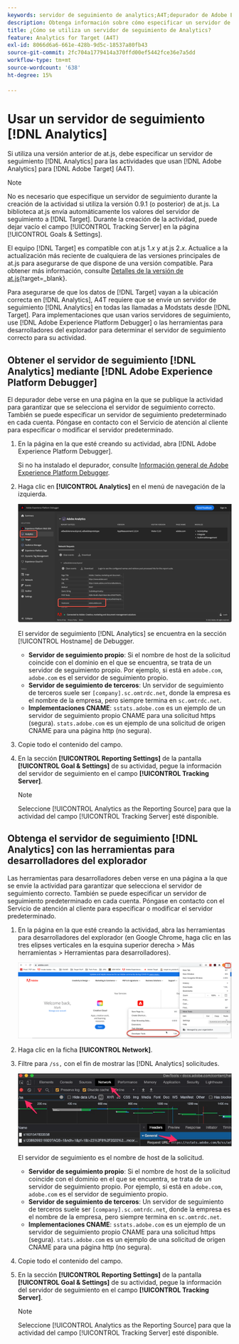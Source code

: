 ```yaml
---
keywords: servidor de seguimiento de analytics;A4T;depurador de Adobe Experience Cloud;depurador de Adobe Experience Platform;fuente de informes;herramientas para desarrolladores
description: Obtenga información sobre cómo especificar un servidor de seguimiento de Analytics para actividades que usan Analytics for [!DNL Target] (A4T) si usa una versión anterior de at.js.
title: ¿Cómo se utiliza un servidor de seguimiento de Analytics?
feature: Analytics for Target (A4T)
exl-id: 8066d6a6-661e-428b-9d5c-18537a80fb43
source-git-commit: 2fc704a1779414a370ffd00ef5442fce36e7a5dd
workflow-type: tm+mt
source-wordcount: '638'
ht-degree: 15%

---
```


# Usar un servidor de seguimiento [!DNL Analytics]

Si utiliza una versión anterior de at.js, debe especificar un servidor de seguimiento [!DNL Analytics] para las actividades que usan [!DNL Adobe Analytics] para [!DNL Adobe Target] (A4T).

>[!NOTE]
>
>No es necesario que especifique un servidor de seguimiento durante la creación de la actividad si utiliza la versión 0.9.1 (o posterior) de at.js. La biblioteca at.js envía automáticamente los valores del servidor de seguimiento a [!DNL Target]. Durante la creación de la actividad, puede dejar vacío el campo [!UICONTROL Tracking Server] en la página [!UICONTROL Goals & Settings].
>
>El equipo [!DNL Target] es compatible con at.js 1.*x* y at.js 2.*x*. Actualice a la actualización más reciente de cualquiera de las versiones principales de at.js para asegurarse de que dispone de una versión compatible. Para obtener más información, consulte [Detalles de la versión de at.js](https://experienceleague.corp.adobe.com/docs/target-dev/developer/client-side/at-js-implementation/target-atjs-versions.html?lang=es){target=_blank}.

Para asegurarse de que los datos de [!DNL Target] vayan a la ubicación correcta en [!DNL Analytics], A4T requiere que se envíe un servidor de seguimiento [!DNL Analytics] en todas las llamadas a Modstats desde [!DNL Target]. Para implementaciones que usan varios servidores de seguimiento, use [!DNL Adobe Experience Platform Debugger] o las herramientas para desarrolladores del explorador para determinar el servidor de seguimiento correcto para su actividad.

## Obtener el servidor de seguimiento [!DNL Analytics] mediante [!DNL Adobe Experience Platform Debugger]

El depurador debe verse en una página en la que se publique la actividad para garantizar que se selecciona el servidor de seguimiento correcto. También se puede especificar un servidor de seguimiento predeterminado en cada cuenta. Póngase en contacto con el Servicio de atención al cliente para especificar o modificar el servidor predeterminado.

1. En la página en la que esté creando su actividad, abra [!DNL Adobe Experience Platform Debugger].

   Si no ha instalado el depurador, consulte [Información general de Adobe Experience Platform Debugger](https://experienceleague.adobe.com/docs/platform-learn/data-collection/debugger/overview.html).

1. Haga clic en **[!UICONTROL Analytics]** en el menú de navegación de la izquierda.

   ![Imagen Screen_DebuggerTrackServ](assets/Screen_DebuggerTrackServ.png)

   El servidor de seguimiento [!DNL Analytics] se encuentra en la sección [!UICONTROL Hostname] de Debugger.

   * **Servidor de seguimiento propio**: Si el nombre de host de la solicitud coincide con el dominio en el que se encuentra, se trata de un servidor de seguimiento propio. Por ejemplo, si está en `adobe.com`, `adobe.com` es el servidor de seguimiento propio.
   * **Servidor de seguimiento de terceros**: Un servidor de seguimiento de terceros suele ser `[company].sc.omtrdc.net`, donde la empresa es el nombre de la empresa, pero siempre termina en `sc.omtrdc.net`.
   * **Implementaciones CNAME**: `sstats.adobe.com` es un ejemplo de un servidor de seguimiento propio CNAME para una solicitud https (segura). `stats.adobe.com` es un ejemplo de una solicitud de origen CNAME para una página http (no segura).

1. Copie todo el contenido del campo.

1. En la sección **[!UICONTROL Reporting Settings]** de la pantalla **[!UICONTROL Goal & Settings]** de su actividad, pegue la información del servidor de seguimiento en el campo **[!UICONTROL Tracking Server]**.

   >[!NOTE]
   >
   >Seleccione [!UICONTROL Analytics as the Reporting Source] para que la actividad del campo [!UICONTROL Tracking Server] esté disponible.

## Obtenga el servidor de seguimiento [!DNL Analytics] con las herramientas para desarrolladores del explorador

Las herramientas para desarrolladores deben verse en una página a la que se envíe la actividad para garantizar que selecciona el servidor de seguimiento correcto. También se puede especificar un servidor de seguimiento predeterminado en cada cuenta. Póngase en contacto con el Servicio de atención al cliente para especificar o modificar el servidor predeterminado.

1. En la página en la que esté creando la actividad, abra las herramientas para desarrolladores del explorador (en Google Chrome, haga clic en las tres elipses verticales en la esquina superior derecha > Más herramientas > Herramientas para desarrolladores).

   ![herramientas para desarrolladores de Chrome](/help/main/c-integrating-target-with-mac/a4t/assets/chrome-dev-tools.png)

1. Haga clic en la ficha **[!UICONTROL Network]**.

1. Filtre para `/ss,` con el fin de mostrar las [!DNL Analytics] solicitudes.

   ![Herramientas para desarrolladores de Chrome con /ss search](/help/main/c-integrating-target-with-mac/a4t/assets/chrome-search.png)

   El servidor de seguimiento es el nombre de host de la solicitud.

   * **Servidor de seguimiento propio**: Si el nombre de host de la solicitud coincide con el dominio en el que se encuentra, se trata de un servidor de seguimiento propio. Por ejemplo, si está en `adobe.com`, `adobe.com` es el servidor de seguimiento propio.
   * **Servidor de seguimiento de terceros**: Un servidor de seguimiento de terceros suele ser `[company].sc.omtrdc.net`, donde la empresa es el nombre de la empresa, pero siempre termina en `sc.omtrdc.net`.
   * **Implementaciones CNAME**: `sstats.adobe.com` es un ejemplo de un servidor de seguimiento propio CNAME para una solicitud https (segura). `stats.adobe.com` es un ejemplo de una solicitud de origen CNAME para una página http (no segura).

1. Copie todo el contenido del campo.

1. En la sección **[!UICONTROL Reporting Settings]** de la pantalla **[!UICONTROL Goal & Settings]** de su actividad, pegue la información del servidor de seguimiento en el campo **[!UICONTROL Tracking Server]**.

   >[!NOTE]
   >
   >Seleccione [!UICONTROL Analytics as the Reporting Source] para que la actividad del campo [!UICONTROL Tracking Server] esté disponible.
